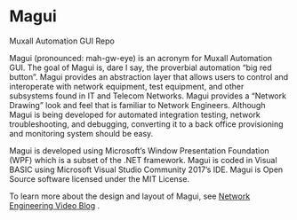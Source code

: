 # Magui
Muxall Automation GUI Repo

Magui (pronounced: mah-gw-eye) is an acronym for Muxall Automation GUI.  The goal of Magui is, dare I say, the proverbial automation “big red button”.  Magui provides an abstraction layer that allows users to control and interoperate with network equipment, test equipment, and other subsystems found in IT and Telecom Networks.  Magui provides a “Network Drawing” look and feel that is familiar to Network Engineers.  Although Magui is being developed for automated integration testing, network troubleshooting, and debugging, converting it to a back office provisioning and monitoring system should be easy.

Magui is developed using Microsoft’s Window Presentation Foundation (WPF) which is a subset of the .NET framework.  Magui is coded in Visual BASIC using Microsoft Visual Studio Community 2017’s IDE.  Magui is Open Source software licensed under the MIT License.

To learn more about the design and layout of Magui, see <a href="https://www.youtube.com/c/NetworkEngineeringVideoBlog">Network Engineering Video Blog</a> .

